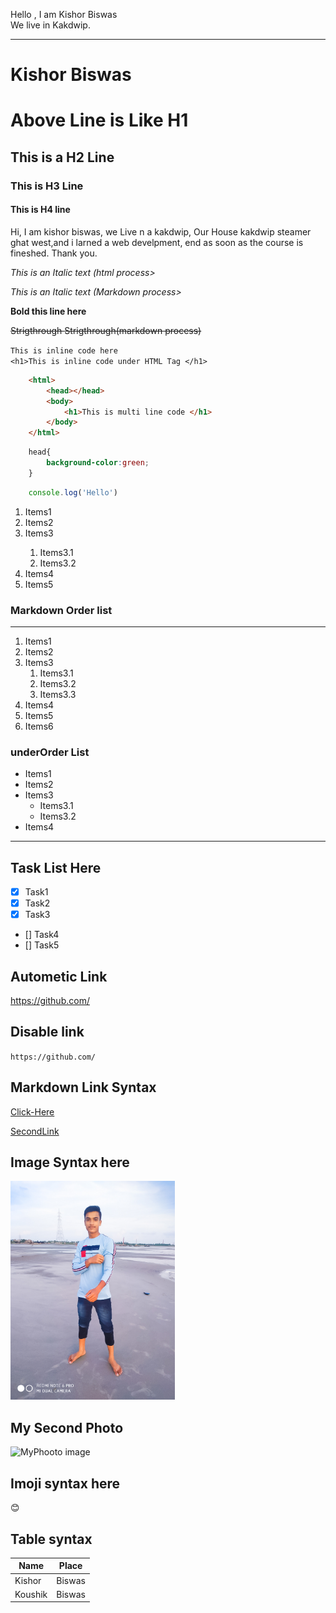 <!--Markwodn Tutrial -->
Hello , I am Kishor Biswas  <br/>
We live in Kakdwip.

---
# Kishor Biswas
<h1>Above Line is Like H1</h1>

## This is a H2 Line
### This is H3 Line
#### This is H4 line

<p>Hi, I am kishor biswas, we Live n a kakdwip,  Our House kakdwip steamer ghat west,and i larned a web develpment, end as soon as the course is fineshed.    
Thank you.</p>

<i>This is an Italic text (html process></i>  

_This is an Italic text (Markdown process>_  

__Bold this line here__

<del>Strigthrough </del>
~~Strigthrough(markdown process)~~  

`This is inline code here`  
`<h1>This is inline code under HTML Tag </h1>`

``` html
    <html>
        <head></head>
        <body>
            <h1>This is multi line code </h1>
        </body>
    </html>
```
```css
    head{
        background-color:green;
    }

```


``` javascript
    console.log('Hello')
```


<!-- Order List Here-->
<ol>
    <li>Items1</li>
    <li>Items2</li>
    <li>Items3</li>
        <ol>
            <li>Items3.1</li>
            <li>Items3.2</li>
        </ol>
    <li>Items4</li>
    <li>Items5</li>
</ol>


<!--Markdown list -->
### Markdown Order list
---
1. Items1
2. Items2
3. Items3
    1. Items3.1
    2. Items3.2
    3. Items3.3
4. Items4
5. Items5
6. Items6


### underOrder List
- Items1
- Items2
- Items3
    - Items3.1
    - Items3.2
- Items4

---
## Task List Here
- [x] Task1
- [x] Task2
- [x] Task3
- [] Task4
- [] Task5



## Autometic Link
https://github.com/

## Disable link
`https://github.com/`

## Markdown Link Syntax
[Click-Here](https://github.com/)

[SecondLink][myAllLink]

<!-- All Link here-->
[myAllLink]: https://github.com/




## Image Syntax here
<!-- ![Profile](./image/profile.jpg) -->
<img src="./image/profile.jpg" height="350px" title="profile image"/>  

<br/>

## My Second Photo
<img src="./image/MyPhoto.jpg" height="350px" title="MyPhooto image" />
   


## Imoji syntax here
😊

## Table syntax
| Name | Place |
|-------|--------|
|Kishor | Biswas |
|Koushik | Biswas |




  